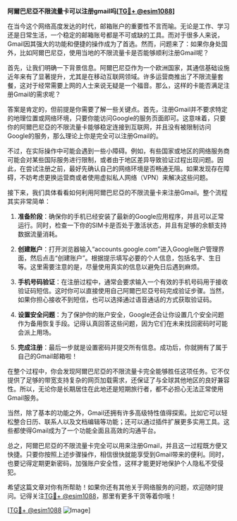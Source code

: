 **阿爾巴尼亞不限流量卡可以注册gmail吗[[TG💪+ @esim1088](https://t.me/s/esim1088)]**

在当今这个网络高度发达的时代，邮箱账户的重要性不言而喻。无论是工作、学习还是日常生活，一个稳定的邮箱账号都是不可或缺的工具。而对于很多人来说，Gmail因其强大的功能和便捷的操作成为了首选。然而，问题来了：如果你身处国外，比如阿爾巴尼亞，使用当地的不限流量卡是否能够顺利注册Gmail呢？

首先，让我们明确一下背景信息。阿爾巴尼亞作为一个欧洲国家，其通信基础设施近年来有了显著提升，尤其是在移动互联网领域。许多运营商推出了不限流量套餐，这对于经常需要上网的人士来说无疑是一个福音。那么，这样的卡能否满足注册Gmail的需求呢？

答案是肯定的，但前提是你需要了解一些关键点。首先，注册Gmail并不要求特定的地理位置或网络环境，只要你能访问Google的服务页面即可。这意味着，只要你的阿爾巴尼亞的不限流量卡能够稳定连接到互联网，并且没有被限制访问Google的服务，那么理论上你是完全可以注册Gmail的。

不过，在实际操作中可能会遇到一些小障碍。例如，有些国家或地区的网络服务商可能会对某些国际服务进行限制，或者由于地区差异导致验证过程出现问题。因此，在尝试注册之前，最好先确认自己的网络环境是否畅通无阻。如果发现存在障碍，不妨考虑更换运营商或者使用虚拟私人网络（VPN）来解决这些问题。

接下来，我们具体看看如何利用阿爾巴尼亞的不限流量卡来注册Gmail。整个流程其实非常简单：

1. **准备阶段**：确保你的手机已经安装了最新的Google应用程序，并且可以正常运行。同时，检查一下你的SIM卡是否处于激活状态，并且有足够的余额支持数据流量消耗。

2. **创建账户**：打开浏览器输入“accounts.google.com”进入Google账户管理界面，然后点击“创建账户”。根据提示填写必要的个人信息，包括名字、生日等。这里需要注意的是，尽量使用真实的信息以避免日后遇到麻烦。

3. **手机号码验证**：在注册过程中，通常会要求输入一个有效的手机号码用于接收验证码短信。这时你可以直接使用自己阿爾巴尼亞号码完成验证步骤。当然，如果你担心接收不到短信，也可以选择通过语音通话的方式获取验证码。

4. **设置安全问题**：为了保护你的账户安全，Google还会让你设置几个安全问题作为备用恢复手段。记得认真回答这些问题，因为它们在未来找回密码时可能会派上用场。

5. **完成注册**：最后一步就是设置密码并提交所有信息。成功后，你就拥有了属于自己的Gmail邮箱啦！

在整个过程中，你会发现阿爾巴尼亞的不限流量卡完全能够胜任这项任务。它不仅提供了足够的带宽支持复杂的网页加载需求，还保证了与全球其他地区的良好兼容性。所以，无论你是长期居住在此地还是短期旅行者，都不必担心无法正常使用Gmail服务。

当然，除了基本的功能之外，Gmail还拥有许多高级特性值得探索。比如它可以轻松整合日历、联系人以及文档编辑等功能；还可以通过插件扩展更多实用工具。这些都使得Gmail成为了一个功能全面且高效的沟通平台。

总之，阿爾巴尼亞的不限流量卡完全可以用来注册Gmail，并且这一过程既方便又快捷。只要你按照上述步骤操作，相信很快就能享受到Gmail带来的便利。同时，也要记得定期更新密码，加强账户安全性，这样才能更好地保护个人隐私不受侵犯。

希望这篇文章对你有所帮助！如果你还有其他关于网络服务的问题，欢迎随时提问。记得关注[TG💪+ @esim1088](https://t.me/s/esim1088)，那里有更多干货等着你哦！

[[TG💪+ @esim1088](https://t.me/s/esim1088) ![Image](https://i.postimg.cc/4NQfJmqS/Snipaste-2025-05-13-00-14-12.png)]